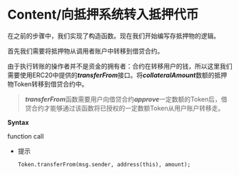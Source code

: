 # Content/向抵押系统转入抵押代币

在之前的步骤中，我们实现了构造函数。现在我们开始编写存抵押物的逻辑。

首先我们需要将抵押物从调用者账户中转移到借贷合约。

由于执行转账的操作者并不是资金的拥有者：合约在转移用户的钱，所以这里我们需要使用ERC20中提供的***transferFrom***接口。将***collateralAmount***数额的抵押物Token转移到借贷合约中。

> ***transferFrom***函数需要用户向借贷合约***approve***一定数额的Token后，借贷合约才能够通过该函数将已授权的一定数额Token从用户账户转移走。
> 

**Syntax**

function call

- 提示
    
    ```solidity
    Token.transferFrom(msg.sender, address(this), amount);
    ```
    
